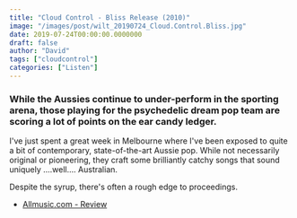 ```yaml
---
title: "Cloud Control - Bliss Release (2010)"
image: "/images/post/wilt_20190724_Cloud.Control.Bliss.jpg"
date: 2019-07-24T00:00:00.0000000
draft: false
author: "David"
tags: ["cloudcontrol"]
categories: ["Listen"]
---
```

### While the Aussies continue to under-perform in the sporting arena, those playing for the psychedelic dream pop team are scoring a lot of points on the ear candy ledger.

 I've just spent a great week in Melbourne where I've been exposed to quite a bit of contemporary, state-of-the-art Aussie pop. While not necessarily original or pioneering, they craft some brilliantly catchy songs that sound uniquely ....well.... Australian.

 Despite the syrup, there's often a rough edge to proceedings.

-  [Allmusic.com - Review](https://www.allmusic.com/album/bliss-release-mw0001997869)